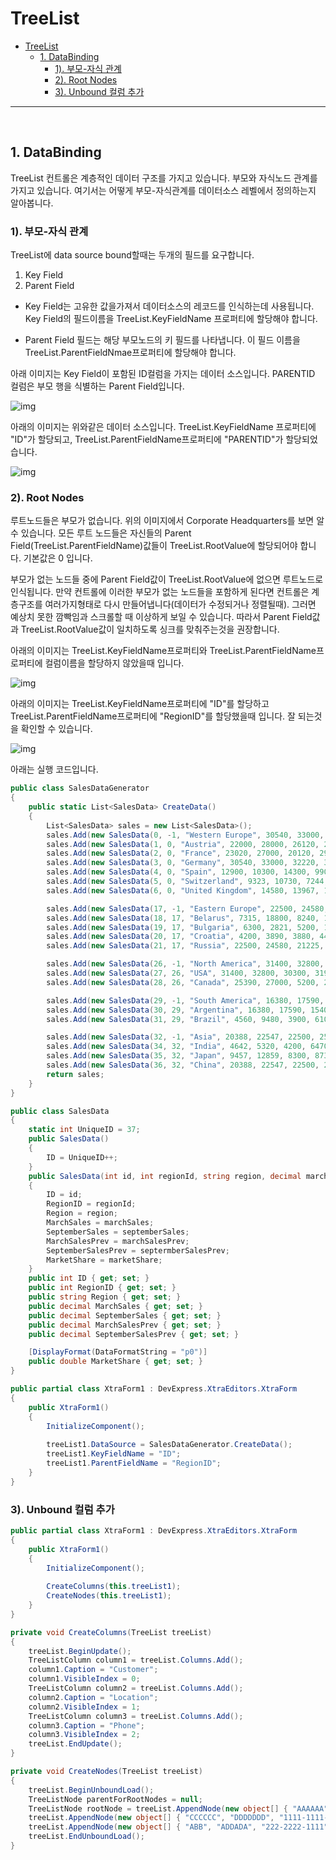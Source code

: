 # TreeList

- [TreeList](#treelist)
  - [1. DataBinding](#1-databinding)
    - [1). 부모-자식 관계](#1-부모-자식-관계)
    - [2). Root Nodes](#2-root-nodes)
    - [3). Unbound 컬럼 추가](#3-unbound-컬럼-추가)

<hr />
<br />

## 1. DataBinding

TreeList 컨트롤은 계층적인 데이터 구조를 가지고 있습니다. 부모와 자식노드 관계를 가지고 있습니다. 여기서는 어떻게 부모-자식관계를 데이터소스 레벨에서 정의하는지 알아봅니다.

### 1). 부모-자식 관계

TreeList에 data source bound할때는 두개의 필드를 요구합니다.

1. Key Field
2. Parent Field

- Key Field는 고유한 값을가져서 데이터소스의 레코드를 인식하는데 사용됩니다. Key Field의 필드이름을 TreeList.KeyFieldName 프로퍼티에 할당해야 합니다.

- Parent Field 필드는 해당 부모노드의 키 필드를 나타냅니다. 이 필드 이름을 TreeList.ParentFieldNmae프로퍼티에 할당해야 합니다. 

아래 이미지는 Key Field이 포함된 ID컬럼을 가지는 데이터 소스입니다. PARENTID 컬럼은 부모 행을 식별하는 Parent Field입니다. 

![img](../img/c_img/c2/c2_002.png)

아래의 이미지는 위와같은 데이터 소스입니다. TreeList.KeyFieldName 프로퍼티에 "ID"가 할당되고, TreeList.ParentFieldName프로퍼티에 "PARENTID"가 할당되었습니다. 

![img](../img/c_img/c2/c2_003.png)

### 2). Root Nodes

루트노드들은 부모가 없습니다. 위의 이미지에서 Corporate Headquarters를 보면 알 수 있습니다. 모든 루트 노드들은 자신들의 Parent Field(TreeList.ParentFieldName)값들이 TreeList.RootValue에 할당되어야 합니다. 기본값은 0 입니다.

부모가 없는 노드들 중에 Parent Field값이 TreeList.RootValue에 없으면 루트노드로 인식됩니다. 만약 컨트롤에 이러한 부모가 없는 노드들을 포함하게 된다면 컨트롤은 계층구조를 여러가지형태로 다시 만들어냅니다(데이터가 수정되거나 정렬될때). 그러면 예상치 못한 깜빡임과 스크롤할 때 이상하게 보일 수 있습니다. 따라서 Parent Field값과 TreeList.RootValue값이 일치하도록 싱크를 맞춰주는것을 권장합니다. 

아래의 이미지는 TreeList.KeyFieldName프로퍼티와 TreeList.ParentFieldName프로퍼티에 컬럼이름을 할당하지 않았을때 입니다.

![img](../img/c_img/c2/c2_004.png)

아래의 이미지는 TreeList.KeyFieldName프로퍼티에 "ID"를 할당하고 TreeList.ParentFieldName프로퍼티에 "RegionID"를 할당했을때 입니다. 잘 되는것을 확인할 수 있습니다. 

![img](../img/c_img/c2/c2_005.png)


아래는 실행 코드입니다. 

```C#
public class SalesDataGenerator
{
    public static List<SalesData> CreateData()
    {
        List<SalesData> sales = new List<SalesData>();
        sales.Add(new SalesData(0, -1, "Western Europe", 30540, 33000, 32220, 35500, .70));
        sales.Add(new SalesData(1, 0, "Austria", 22000, 28000, 26120, 28500, .92));
        sales.Add(new SalesData(2, 0, "France", 23020, 27000, 20120, 29200, .51));
        sales.Add(new SalesData(3, 0, "Germany", 30540, 33000, 32220, 35500, .93));
        sales.Add(new SalesData(4, 0, "Spain", 12900, 10300, 14300, 9900, .82));
        sales.Add(new SalesData(5, 0, "Switzerland", 9323, 10730, 7244, 9400, .14));
        sales.Add(new SalesData(6, 0, "United Kingdom", 14580, 13967, 15200, 16900, .91));

        sales.Add(new SalesData(17, -1, "Eastern Europe", 22500, 24580, 21225, 22698, .62));
        sales.Add(new SalesData(18, 17, "Belarus", 7315, 18800, 8240, 17480, .34));
        sales.Add(new SalesData(19, 17, "Bulgaria", 6300, 2821, 5200, 10880, .8));
        sales.Add(new SalesData(20, 17, "Croatia", 4200, 3890, 3880, 4430, .29));
        sales.Add(new SalesData(21, 17, "Russia", 22500, 24580, 21225, 22698, .85));

        sales.Add(new SalesData(26, -1, "North America", 31400, 32800, 30300, 31940, .84));
        sales.Add(new SalesData(27, 26, "USA", 31400, 32800, 30300, 31940, .87));
        sales.Add(new SalesData(28, 26, "Canada", 25390, 27000, 5200, 29880, .64));

        sales.Add(new SalesData(29, -1, "South America", 16380, 17590, 15400, 16680, .32));
        sales.Add(new SalesData(30, 29, "Argentina", 16380, 17590, 15400, 16680, .88));
        sales.Add(new SalesData(31, 29, "Brazil", 4560, 9480, 3900, 6100, .10));

        sales.Add(new SalesData(32, -1, "Asia", 20388, 22547, 22500, 25756, .52));
        sales.Add(new SalesData(34, 32, "India", 4642, 5320, 4200, 6470, .44));
        sales.Add(new SalesData(35, 32, "Japan", 9457, 12859, 8300, 8733, .70));
        sales.Add(new SalesData(36, 32, "China", 20388, 22547, 22500, 25756, .82));
        return sales;
    }
}
```

```C#
public class SalesData
{
    static int UniqueID = 37;
    public SalesData()
    {
        ID = UniqueID++;
    }
    public SalesData(int id, int regionId, string region, decimal marchSales, decimal septemberSales, decimal marchSalesPrev, decimal septermberSalesPrev, double marketShare)
    {
        ID = id;
        RegionID = regionId;
        Region = region;
        MarchSales = marchSales;
        SeptemberSales = septemberSales;
        MarchSalesPrev = marchSalesPrev;
        SeptemberSalesPrev = septermberSalesPrev;
        MarketShare = marketShare;
    }
    public int ID { get; set; }
    public int RegionID { get; set; }
    public string Region { get; set; }
    public decimal MarchSales { get; set; }
    public decimal SeptemberSales { get; set; }
    public decimal MarchSalesPrev { get; set; }
    public decimal SeptemberSalesPrev { get; set; }

    [DisplayFormat(DataFormatString = "p0")]
    public double MarketShare { get; set; }
}
```

```C#
public partial class XtraForm1 : DevExpress.XtraEditors.XtraForm
{
    public XtraForm1()
    {
        InitializeComponent();
        
        treeList1.DataSource = SalesDataGenerator.CreateData();
        treeList1.KeyFieldName = "ID";
        treeList1.ParentFieldName = "RegionID";    
    }
}
```

### 3). Unbound 컬럼 추가

```C#
public partial class XtraForm1 : DevExpress.XtraEditors.XtraForm
{
    public XtraForm1()
    {
        InitializeComponent();
        
        CreateColumns(this.treeList1);
        CreateNodes(this.treeList1);    
    }
}

private void CreateColumns(TreeList treeList)
{
    treeList.BeginUpdate();
    TreeListColumn column1 = treeList.Columns.Add();
    column1.Caption = "Customer";
    column1.VisibleIndex = 0;
    TreeListColumn column2 = treeList.Columns.Add();
    column2.Caption = "Location";
    column2.VisibleIndex = 1;
    TreeListColumn column3 = treeList.Columns.Add();
    column3.Caption = "Phone";
    column3.VisibleIndex = 2;
    treeList.EndUpdate();
}

private void CreateNodes(TreeList treeList)
{
    treeList.BeginUnboundLoad();
    TreeListNode parentForRootNodes = null;
    TreeListNode rootNode = treeList.AppendNode(new object[] { "AAAAAA", "BBBBBB", "000-0000-0000" }, parentForRootNodes);
    treeList.AppendNode(new object[] { "CCCCCC", "DDDDDDD", "1111-1111-1111" }, rootNode);
    treeList.AppendNode(new object[] { "ABB", "ADDADA", "222-2222-1111" }, rootNode);
    treeList.EndUnboundLoad();
}
```